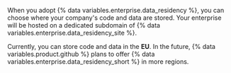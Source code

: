 When you adopt {% data variables.enterprise.data_residency %}, you can choose where your company's code and data are stored. Your enterprise will be hosted on a dedicated subdomain of {% data variables.enterprise.data_residency_site %}.

Currently, you can store code and data in the **EU**. In the future, {% data variables.product.github %} plans to offer {% data variables.enterprise.data_residency_short %} in more regions.
